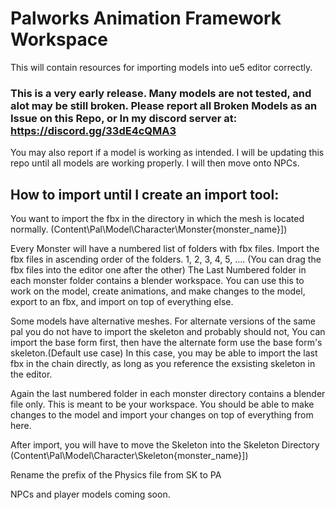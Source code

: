 # Palworks Animation Framework Workspace

This will contain resources for importing models into ue5 editor correctly.

### This is a very early release. Many models are not tested, and alot may be still broken. Please report all Broken Models as an Issue on this Repo, or In my discord server at: https://discord.gg/33dE4cQMA3 
You may also report if a model is working as intended. I will be updating this repo until all models are working properly. I will then move onto NPCs.


## How to import until I create an import tool:

You want to import the fbx in the directory in which the mesh is located normally. (Content\Pal\Model\Character\Monster\{monster_name}])

Every Monster will have a numbered list of folders with fbx files. Import the fbx files in ascending order of the folders. 1, 2, 3, 4, 5, ....
(You can drag the fbx files into the editor one after the other)
The Last Numbered folder in each monster folder contains a blender workspace. You can use this to work on the model, create animations, and make changes to the model, export to an fbx, and import on top of everything else.

Some models have alternative meshes.
For alternate versions of the same pal you do not have to import the skeleton and probably should not, You can import the base form first, then have the alternate form use the base form's skeleton.(Default use case)
In this case, you may be able to import the last fbx in the chain directly, as long as you reference the exsisting skeleton in the editor.

Again the last numbered folder in each monster directory contains a blender file only. This is meant to be your workspace. You should be able to make changes to the model and import your changes on top of everything from here.

After import, you will have to move the Skeleton into the Skeleton Directory (Content\Pal\Model\Character\Skeleton\{monster_name}])

Rename the prefix of the Physics file from SK to PA


NPCs and player models coming soon.
